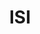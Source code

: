 ---
title: ISI
member_url: https://www.isicrunch.com/
geographies: ["Worldwide", "France"]
based: ["France"]
ig: [""] 
services: ["service available"] 
tags: [""]
categories: ["Technology providers"]
summary: "ISI is a company developing backend tools for creating accessible fixed-layout EPUBs (mainly textbooks) from PDF files."
press:
active: true
layout: members
showReadTime: false
showDate: false
permalink: ""
date: 
featureImage: "https://www.isicrunch.com/wp-content/uploads/2018/10/logoisicrunch2-300x54.png.webp"
--- 
